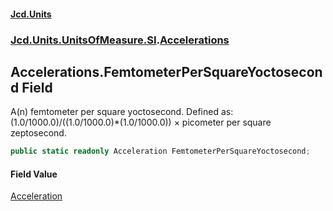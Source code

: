 #### [Jcd.Units](index.md 'index')
### [Jcd.Units.UnitsOfMeasure.SI](Jcd.Units.UnitsOfMeasure.SI.md 'Jcd.Units.UnitsOfMeasure.SI').[Accelerations](Accelerations.md 'Jcd.Units.UnitsOfMeasure.SI.Accelerations')

## Accelerations.FemtometerPerSquareYoctosecond Field

A(n) femtometer per square yoctosecond. Defined as: (1.0/1000.0)/((1.0/1000.0)*(1.0/1000.0)) × picometer per square zeptosecond.

```csharp
public static readonly Acceleration FemtometerPerSquareYoctosecond;
```

#### Field Value
[Acceleration](Acceleration.md 'Jcd.Units.UnitTypes.Acceleration')